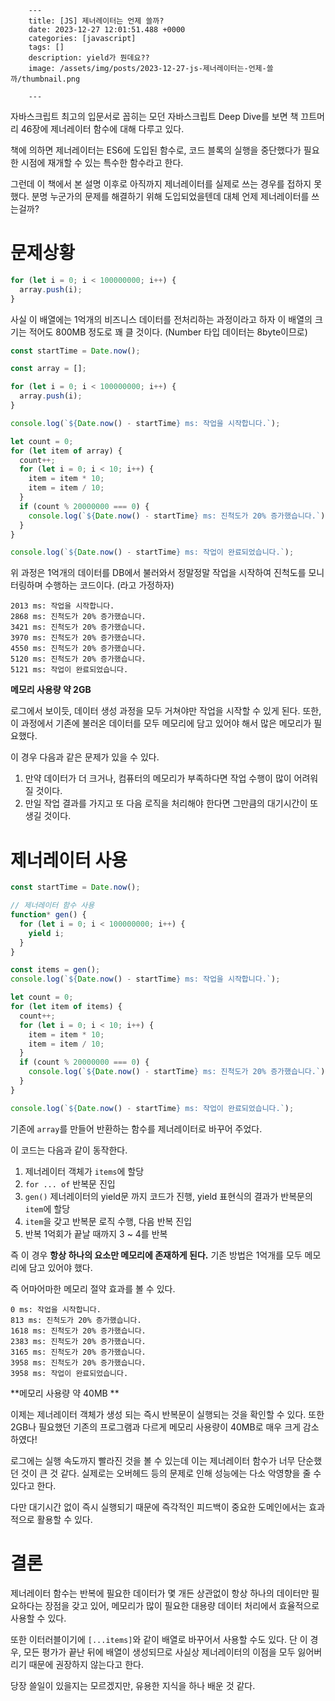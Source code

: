 

        ---
        title: [JS] 제너레이터는 언제 쓸까?
        date: 2023-12-27 12:01:51.488 +0000
        categories: [javascript]
        tags: []
        description: yield가 뭔데요??
        image: /assets/img/posts/2023-12-27-js-제너레이터는-언제-쓸까/thumbnail.png
        
        ---

        
자바스크립트 최고의 입문서로 꼽히는 모던 자바스크립트 Deep Dive를 보면 책 끄트머리 46장에 제너레이터 함수에 대해 다루고 있다.

책에 의하면 제너레이터는 ES6에 도입된 함수로, 코드 블록의 실행을 중단했다가 필요한 시점에 재개할 수 있는 특수한 함수라고 한다.

그런데 이 책에서 본 설명 이후로 아직까지 제너레이터를 실제로 쓰는 경우를 접하지 못했다.
분명 누군가의 문제를 해결하기 위해 도입되었을텐데 대체 언제 제너레이터를 쓰는걸까?

# 문제상황

```javascript
for (let i = 0; i < 100000000; i++) {
  array.push(i);
}
```

사실 이 배열에는 1억개의 비즈니스 데이터를 전처리하는 과정이라고 하자
이 배열의 크기는 적어도 800MB 정도로 꽤 클 것이다. (Number 타입 데이터는 8byte이므로)

```javascript
const startTime = Date.now();

const array = [];

for (let i = 0; i < 100000000; i++) {
  array.push(i);
}

console.log(`${Date.now() - startTime} ms: 작업을 시작합니다.`);

let count = 0;
for (let item of array) {
  count++;
  for (let i = 0; i < 10; i++) {
    item = item * 10;
    item = item / 10;
  }
  if (count % 20000000 === 0) {
    console.log(`${Date.now() - startTime} ms: 진척도가 20% 증가했습니다.`);
  }
}

console.log(`${Date.now() - startTime} ms: 작업이 완료되었습니다.`);
```

위 과정은 1억개의 데이터를 DB에서 불러와서
정말정말 작업을 시작하여 진척도를 모니터링하며 수행하는 코드이다. 
(라고 가정하자)

```
2013 ms: 작업을 시작합니다.
2868 ms: 진척도가 20% 증가했습니다.
3421 ms: 진척도가 20% 증가했습니다.
3970 ms: 진척도가 20% 증가했습니다.
4550 ms: 진척도가 20% 증가했습니다.
5120 ms: 진척도가 20% 증가했습니다.
5121 ms: 작업이 완료되었습니다.
```
**메모리 사용량 약 2GB**

로그에서 보이듯, 데이터 생성 과정을 모두 거쳐야만 작업을 시작할 수 있게 된다.
또한, 이 과정에서 기존에 불러온 데이터를 모두 메모리에 담고 있어야 해서 많은 메모리가 필요했다.

이 경우 다음과 같은 문제가 있을 수 있다.

1. 만약 데이터가 더 크거나, 컴퓨터의 메모리가 부족하다면 작업 수행이 많이 어려워질 것이다.
2. 만일 작업 결과를 가지고 또 다음 로직을 처리해야 한다면 그만큼의 대기시간이 또 생길 것이다.

# 제너레이터 사용

```javascript
const startTime = Date.now();

// 제너레이터 함수 사용
function* gen() {
  for (let i = 0; i < 100000000; i++) {
    yield i;
  }
}

const items = gen();
console.log(`${Date.now() - startTime} ms: 작업을 시작합니다.`);

let count = 0;
for (let item of items) {
  count++;
  for (let i = 0; i < 10; i++) {
    item = item * 10;
    item = item / 10;
  }
  if (count % 20000000 === 0) {
    console.log(`${Date.now() - startTime} ms: 진척도가 20% 증가했습니다.`);
  }
}

console.log(`${Date.now() - startTime} ms: 작업이 완료되었습니다.`);

```

기존에 `array`를 만들어 반환하는 함수를 제너레이터로 바꾸어 주었다.

이 코드는 다음과 같이 동작한다.

1. 제너레이터 객체가 `items`에 할당
2. `for ... of` 반복문 진입
3. `gen()` 제너레이터의 yield문 까지 코드가 진행, yield 표현식의 결과가 반복문의 `item`에 할당
4. `item`을 갖고 반복문 로직 수행, 다음 반복 진입
5. 반복 1억회가 끝날 때까지 3 ~ 4를 반복

즉 이 경우 **항상 하나의 요소만 메모리에 존재하게 된다.**
기존 방법은 1억개를 모두 메모리에 담고 있어야 했다.

즉 어마어마한 메모리 절약 효과를 볼 수 있다.

```
0 ms: 작업을 시작합니다.
813 ms: 진척도가 20% 증가했습니다.
1618 ms: 진척도가 20% 증가했습니다.
2383 ms: 진척도가 20% 증가했습니다.
3165 ms: 진척도가 20% 증가했습니다.
3958 ms: 진척도가 20% 증가했습니다.
3958 ms: 작업이 완료되었습니다.
```
**메모리 사용량 약 40MB **

이제는 제너레이터 객체가 생성 되는 즉시 반복문이 실행되는 것을 확인할 수 있다.
또한 2GB나 필요했던 기존의 프로그램과 다르게 메모리 사용량이 40MB로 매우 크게 감소하였다!


로그에는 실행 속도까지 빨라진 것을 볼 수 있는데
이는 제너레이터 함수가 너무 단순했던 것이 큰 것 같다. 실제로는 오버헤드 등의 문제로 인해 성능에는 다소 악영향을 줄 수 있다고 한다.

다만 대기시간 없이 즉시 실행되기 때문에 즉각적인 피드백이 중요한 도메인에서는 효과적으로 활용할 수 있다.

# 결론

제너레이터 함수는 반복에 필요한 데이터가 몇 개든 상관없이 항상 하나의 데이터만 필요하다는 장점을 갖고 있어, 메모리가 많이 필요한 대용량 데이터 처리에서 효율적으로 사용할 수 있다.

또한 이터러블이기에 `[...items]`와 같이 배열로 바꾸어서 사용할 수도 있다.
단 이 경우, 모든 평가가 끝난 뒤에 배열이 생성되므로 사실상 제너레이터의 이점을 모두 잃어버리기 때문에 권장하지 않는다고 한다.

당장 쓸일이 있을지는 모르겠지만, 유용한 지식을 하나 배운 것 같다.

        